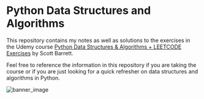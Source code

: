 # Python Data Structures and Algorithms ##
This repository contains my notes as well as solutions to the exercises in the Udemy course [Python Data Structures & Algorithms + LEETCODE Exercises](https://www.udemy.com/course/data-structures-algorithms-python/) by Scott Barrett.

Feel free to reference the information in this repository if you are taking the course or if you are just looking for a quick refresher on data structures and algorithms in Python.

![banner_image](https://i.imgur.com/HH5TWla.png)